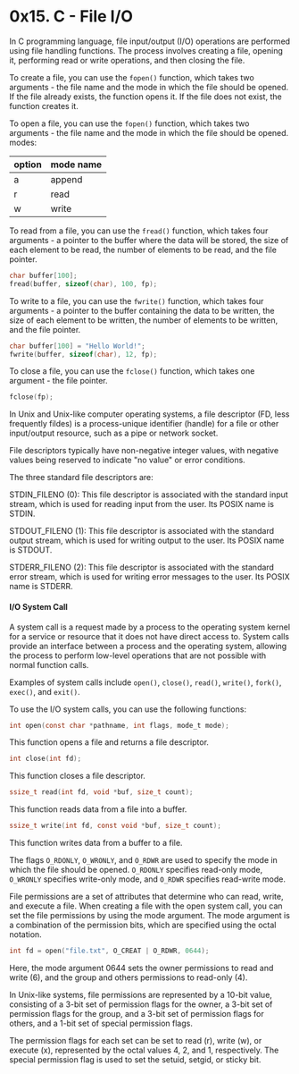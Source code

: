 # 0x15. C - File I/O

In C programming language, file input/output (I/O) operations are performed using file handling functions. The process involves creating a file, opening it, performing read or write operations, and then closing the file.

To create a file, you can use the `fopen()` function, which takes two arguments - the file name and the mode in which the file should be opened. If the file already exists, the function opens it. If the file does not exist, the function creates it. 

To open a file, you can use the `fopen()` function, which takes two arguments - the file name and the mode in which the file should be opened.
modes:


|option	|mode name|
|-------|--------|
|a	|append|
|r	|read  |
|w	|write |

To read from a file, you can use the `fread()` function, which takes four arguments - a pointer to the buffer where the data will be stored, the size of each element to be read, the number of elements to be read, and the file pointer.

```c
char buffer[100];
fread(buffer, sizeof(char), 100, fp);

```

To write to a file, you can use the `fwrite()` function, which takes four arguments - a pointer to the buffer containing the data to be written, the size of each element to be written, the number of elements to be written, and the file pointer.

```c
char buffer[100] = "Hello World!";
fwrite(buffer, sizeof(char), 12, fp);
```

To close a file, you can use the `fclose()` function, which takes one argument - the file pointer.
```c
fclose(fp);
```


In Unix and Unix-like computer operating systems, a file descriptor (FD, less frequently fildes) is a process-unique identifier (handle) for a file or other input/output resource, such as a pipe or network socket.

File descriptors typically have non-negative integer values, with negative values being reserved to indicate "no value" or error conditions.

The three standard file descriptors are:

STDIN_FILENO (0): This file descriptor is associated with the standard input stream, which is used for reading input from the user. Its POSIX name is STDIN.

STDOUT_FILENO (1): This file descriptor is associated with the standard output stream, which is used for writing output to the user. Its POSIX name is STDOUT.

STDERR_FILENO (2): This file descriptor is associated with the standard error stream, which is used for writing error messages to the user. Its POSIX name is STDERR.


#### I/O System Call

A system call is a request made by a process to the operating system kernel for a service or resource that it does not have direct access to. System calls provide an interface between a process and the operating system, allowing the process to perform low-level operations that are not possible with normal function calls.

Examples of system calls include `open()`, `close()`, `read()`, `write()`, `fork()`, `exec()`, and `exit()`.

To use the I/O system calls, you can use the following functions:

```c
int open(const char *pathname, int flags, mode_t mode);
```
 This function opens a file and returns a file descriptor.

```c
int close(int fd);
```
 This function closes a file descriptor.

```c
ssize_t read(int fd, void *buf, size_t count);
````
This function reads data from a file into a buffer.

```c
ssize_t write(int fd, const void *buf, size_t count);

````
 This function writes data from a buffer to a file.

The flags `O_RDONLY`, `O_WRONLY`, and `O_RDWR` are used to specify the mode in which the file should be opened. 
`O_RDONLY` specifies read-only mode, `O_WRONLY` specifies write-only mode, and `O_RDWR` specifies read-write mode.

File permissions are a set of attributes that determine who can read, write, and execute a file. When creating a file with the open system call, you can set the file permissions by using the mode argument. The mode argument is a combination of the permission bits, which are specified using the octal notation.

```c
int fd = open("file.txt", O_CREAT | O_RDWR, 0644);
```
Here, the mode argument 0644 sets the owner permissions to read and write (6), and the group and others permissions to read-only (4).

In Unix-like systems, file permissions are represented by a 10-bit value, consisting of a 3-bit set of permission flags for the owner, a 3-bit set of permission flags for the group, and a 3-bit set of permission flags for others, and a 1-bit set of special permission flags.

The permission flags for each set can be set to read (r), write (w), or execute (x), represented by the octal values 4, 2, and 1, respectively. The special permission flag is used to set the setuid, setgid, or sticky bit.

